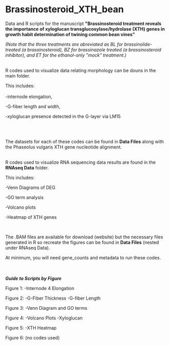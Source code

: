 # Brassinosteroid_XTH_bean
Data and R scripts for the manuscript **"Brassinosteroid treatment reveals the importance of xyloglucan transglucosylase/hydrolase (XTH) genes in growth habit determination of twining common bean vines"**
<br>

_(Note that the three treatments are abreviated as BL for brassinolide-treated (a brassinosteroid), BZ for brassinazole treated (a brassinosteroid inhibitor), and ET for the ethanol-only "mock" treatment.)_
<br>
<br>


R codes used to visualize data relating morphology can be douns in the main folder.
<br>

This includes:
<br>
<br>
-internode elongation, 

-G-fiber length and width, 

-xyloglucan presence detected in the G-layer via LM15
<br>
<br>


<br>

The datasets for each of these codes can be found in **Data Files** along with the Phaseolus vulgaris XTH gene nucleotide alignment.
<br>
<br>

R codes used to visualize RNA sequencing data results are found in the **RNAseq Data** folder. 
<br>

This includes:
<br>

-Venn Diagrams of DEG

-GO term analysis

-Volcano plots

-Heatmap of XTH genes

<br>

The .BAM files are available for download (website) but the necessary files generated in R so recreate the figures can be found in **Data Files** (nested under RNAseq Data).
<br>

At minimum, you will need gene_counts and metadata to run these codes.
<br>
<br>
<br>



***Guide to Scripts by Figure***

Figure 1: 
-Internode 4 Elongation

Figure 2: 
-G-Fiber Thickness
-G-fiber Length

Figure 3: 
-Venn Diagram and GO terms

Figure 4: 
-Volcano Plots
-Xyloglucan

Figure 5:
-XTH Heatmap

Figure 6: (no codes used)
